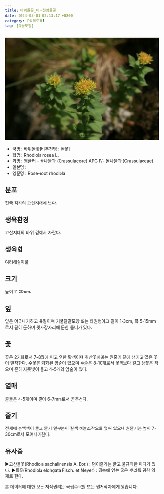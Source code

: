 ```yaml
---
title: 바위돌꽃_비추천명돌꽃
date: 2024-03-01 02:13:17 +0800
category: [식물도감]
tag: [식물도감]
---
```




![바위돌꽃[비추천명 : 돌꽃]](/assets/img/fileUpload/plants/basic/Crassulaceae/Rhodiola/18411/18411_1_th2.jpg)
- 국명 : 바위돌꽃[비추천명 : 돌꽃]
- 학명 : Rhodiola rosea L.
- 과명 : 앵글러 - 돌나물과 (Crassulaceae) APG Ⅳ- 돌나물과 (Crassulaceae)
- 일본명 : 
- 영문명 : Rose-root rhodiola


## 분포
전국 각지의 고산지대에 난다.
## 생육환경
고산지대의 바위 겉에서 자란다.
## 생육형
여러해살이풀
## 크기
높이 7-30cm.
## 잎
잎은 어긋나기하고 육질이며 거꿀달걀모양 또는 타원형이고 길이 1-3cm, 폭 5-15mm로서 끝이 둔하며 윗가장자리에 둔한 톱니가 있다.
## 꽃
꽃은 2가화로서 7-8월에 피고 연한 황색이며 취산꽃차례는 원줄기 끝에 생기고 많은 꽃이 밀착한다. 수꽃은 퇴화된 암술이 있으며 수술은 8-10개로서 꽃잎보다 길고 암꽃은 작으며 흔히 자줏빛이 돌고 4-5개의 암술이 있다.
## 열매
골돌은 4-5개이며 길이 6-7mm로서 곧추선다.
## 줄기
전체에 분백색이 돌고 줄기 밑부분이 갈색 비늘조각으로 덮여 있으며 원줄기는 높이 7-30cm로서 모여나기한다.
## 유사종
▶고산돌꽃(Rhodiola sachalinensis A. Bor.) : 덩이줄기는 굵고 불규칙한 마디가 있다.
▶돌꽃(Rhodiola elongata Fisch. et Meyer) : 땅속에 있는 굵은 뿌리를 귀한 약재로 한다.






본 데이터에 대한 모든 저작권리는 국립수목원 또는 원저작자에게 있습니다.
